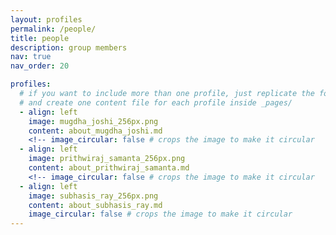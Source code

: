 ```yaml
---
layout: profiles
permalink: /people/
title: people
description: group members
nav: true
nav_order: 20

profiles:
  # if you want to include more than one profile, just replicate the following block
  # and create one content file for each profile inside _pages/
  - align: left
    image: mugdha_joshi_256px.png
    content: about_mugdha_joshi.md
    <!-- image_circular: false # crops the image to make it circular	 -->
  - align: left
    image: prithwiraj_samanta_256px.png
    content: about_prithwiraj_samanta.md
    <!-- image_circular: false # crops the image to make it circular	 -->
  - align: left
    image: subhasis_ray_256px.png
    content: about_subhasis_ray.md
    image_circular: false # crops the image to make it circular	
---
```

